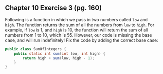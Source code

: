 ## Chapter 10 Exercise 3 (pg. 160)

Following is a function in which we pass in two numbers called `low` and `high`. The function returns the sum of all the
numbers from `low` to `high`. For example, if `low` is 1, and `high` is 10, the function will return the sum of all numbers
from 1 to 10, which is 55. However, our code is missing the base case, and will run indefinitely! Fix the code by adding
the correct base case:

```java
public class SumOfIntegers {
    public static int sum(int low, int high) {
        return high + sum(low, high - 1);
    }
}
```
